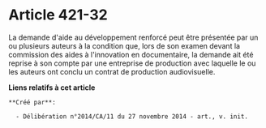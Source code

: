 # Article 421-32

La demande d'aide au développement renforcé peut être présentée par un ou plusieurs auteurs à la condition que, lors de son
examen devant la commission des aides à l'innovation en documentaire, la demande ait été reprise à son compte par une
entreprise de production avec laquelle le ou les auteurs ont conclu un contrat de production audiovisuelle.

**Liens relatifs à cet article**

	**Créé par**:

	  - Délibération n°2014/CA/11 du 27 novembre 2014 - art., v. init.
